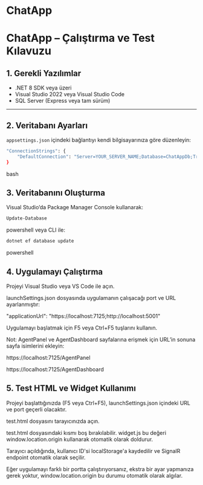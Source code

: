 # ChatApp

# ChatApp – Çalıştırma ve Test Kılavuzu

## 1. Gerekli Yazılımlar
- .NET 8 SDK veya üzeri
- Visual Studio 2022 veya Visual Studio Code
- SQL Server (Express veya tam sürüm)

---

## 2. Veritabanı Ayarları
`appsettings.json` içindeki bağlantıyı kendi bilgisayarınıza göre düzenleyin:

```bash
"ConnectionStrings": {
    "DefaultConnection": "Server=YOUR_SERVER_NAME;Database=ChatAppDb;Trusted_Connection=True;TrustServerCertificate=True;"
}
`````
bash

## 3. Veritabanını Oluşturma

Visual Studio’da Package Manager Console kullanarak:

```powershell
Update-Database
```
powershell
veya CLI ile:
```powershell
dotnet ef database update
```
powershell

## 4. Uygulamayı Çalıştırma

Projeyi Visual Studio veya VS Code ile açın.

launchSettings.json dosyasında uygulamanın çalışacağı port ve URL ayarlanmıştır:

"applicationUrl": "https://localhost:7125;http://localhost:5001"

Uygulamayı başlatmak için F5 veya Ctrl+F5 tuşlarını kullanın.


Not: AgentPanel ve AgentDashboard sayfalarına erişmek için URL’in sonuna sayfa isimlerini ekleyin:

https://localhost:7125/AgentPanel

https://localhost:7125/AgentDashboard

## 5. Test HTML ve Widget Kullanımı
Projeyi başlattığınızda (F5 veya Ctrl+F5), launchSettings.json içindeki URL ve port geçerli olacaktır.

test.html dosyasını tarayıcınızda açın.

test.html dosyasındaki <script src="/widget.js" data-endpoint="YOUR_ENDPOINT_URL"></script> kısmı boş bırakılabilir. widget.js bu değeri window.location.origin kullanarak otomatik olarak doldurur.

Tarayıcı açıldığında, kullanıcı ID'si localStorage'a kaydedilir ve SignalR endpoint otomatik olarak seçilir.

Eğer uygulamayı farklı bir portta çalıştırıyorsanız, ekstra bir ayar yapmanıza gerek yoktur, window.location.origin bu durumu otomatik olarak algılar.
